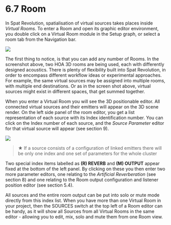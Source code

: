 # 6.7 Room

In Spat Revolution, spatialisation of virtual sources takes places inside _Virtual
Rooms_. To enter a Room and open its graphic editor environment, you double click
on a Virtual Room module in the Setup graph, or select a room tab from the Navigation bar.

![](../include/SpatRevolution_UserGuide_-092.jpg)

The first thing to notice, is that you can add any number of Rooms. In the screenshot above, two HOA 3D rooms are being used, each with differently designed
acoustics. There is plenty of flexibility built into Spat Revolution, in order to encompass different workflow ideas or experimental approaches. For example, the same
virtual sources may be assigned into multiple rooms, with multiple end destinations. Or as in the screen shot above, virtual sources might exist in different spaces,
that get summed together.

When you enter a Virtual Room you will see the 3D positionable editor. All connected virtual sources and their emitters will appear on the 3D scene render. On
the left side panel of the room editor, you get a list representation of each source
with its Index identification number. You can click on the Index number of each
source, and the _Source Parameter_ editor for that virtual source will appear (see section 9).


![](../include/SpatRevolution_UserGuide_-094.jpg)

> ★ If a source consists of a configuration of linked emitters there will be
only one index and one set of parameters for the whole cluster

Two special index items labelled as **(R) REVERB** and **(M) OUTPUT** appear fixed at
the bottom of the left panel. By clicking on these you then enter two more parameter editors, one relating to the _Artificial Reverberation_ (see section 8) and one relating to the Room output configuration and listener position editor (see section 5.4).

All sources and the entire room output can be put into solo or mute mode directly
from this index list. When you have more than one Virtual Room in your project,
then the SOURCES switch at the top left of a Room editor can be handy, as it will
show all Sources from all Virtual Rooms in the same editor - allowing you to edit,
mix, solo and mute them from one Room view.

